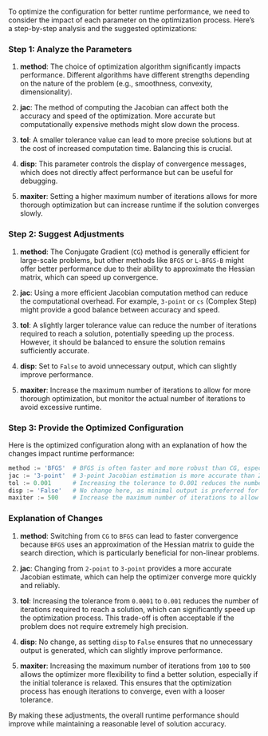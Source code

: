 To optimize the configuration for better runtime performance, we need to consider the impact of each parameter on the optimization process. Here’s a step-by-step analysis and the suggested optimizations:

### Step 1: Analyze the Parameters

1. **method**: The choice of optimization algorithm significantly impacts performance. Different algorithms have different strengths depending on the nature of the problem (e.g., smoothness, convexity, dimensionality).

2. **jac**: The method of computing the Jacobian can affect both the accuracy and speed of the optimization. More accurate but computationally expensive methods might slow down the process.

3. **tol**: A smaller tolerance value can lead to more precise solutions but at the cost of increased computation time. Balancing this is crucial.

4. **disp**: This parameter controls the display of convergence messages, which does not directly affect performance but can be useful for debugging.

5. **maxiter**: Setting a higher maximum number of iterations allows for more thorough optimization but can increase runtime if the solution converges slowly.

### Step 2: Suggest Adjustments

1. **method**: The Conjugate Gradient (`CG`) method is generally efficient for large-scale problems, but other methods like `BFGS` or `L-BFGS-B` might offer better performance due to their ability to approximate the Hessian matrix, which can speed up convergence.

2. **jac**: Using a more efficient Jacobian computation method can reduce the computational overhead. For example, `3-point` or `cs` (Complex Step) might provide a good balance between accuracy and speed.

3. **tol**: A slightly larger tolerance value can reduce the number of iterations required to reach a solution, potentially speeding up the process. However, it should be balanced to ensure the solution remains sufficiently accurate.

4. **disp**: Set to `False` to avoid unnecessary output, which can slightly improve performance.

5. **maxiter**: Increase the maximum number of iterations to allow for more thorough optimization, but monitor the actual number of iterations to avoid excessive runtime.

### Step 3: Provide the Optimized Configuration

Here is the optimized configuration along with an explanation of how the changes impact runtime performance:

```python
method := 'BFGS'  # BFGS is often faster and more robust than CG, especially for non-linear problems.
jac := '3-point'  # 3-point Jacobian estimation is more accurate than 2-point and can converge faster.
tol := 0.001      # Increasing the tolerance to 0.001 reduces the number of iterations needed, trading off some precision for speed.
disp := 'False'   # No change here, as minimal output is preferred for performance.
maxiter := 500    # Increase the maximum number of iterations to allow for more thorough optimization.
```

### Explanation of Changes

1. **method**: Switching from `CG` to `BFGS` can lead to faster convergence because `BFGS` uses an approximation of the Hessian matrix to guide the search direction, which is particularly beneficial for non-linear problems.

2. **jac**: Changing from `2-point` to `3-point` provides a more accurate Jacobian estimate, which can help the optimizer converge more quickly and reliably.

3. **tol**: Increasing the tolerance from `0.0001` to `0.001` reduces the number of iterations required to reach a solution, which can significantly speed up the optimization process. This trade-off is often acceptable if the problem does not require extremely high precision.

4. **disp**: No change, as setting `disp` to `False` ensures that no unnecessary output is generated, which can slightly improve performance.

5. **maxiter**: Increasing the maximum number of iterations from `100` to `500` allows the optimizer more flexibility to find a better solution, especially if the initial tolerance is relaxed. This ensures that the optimization process has enough iterations to converge, even with a looser tolerance.

By making these adjustments, the overall runtime performance should improve while maintaining a reasonable level of solution accuracy.
